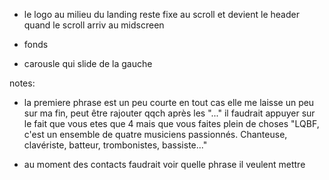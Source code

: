 

- le logo au milieu du landing reste fixe au scroll et devient le header quand le scroll arriv au midscreen

- fonds

- carousle qui slide de la gauche




notes:
- la premiere phrase est un peu courte en tout cas elle me laisse un peu sur ma fin, peut être rajouter qqch après les "..." il faudrait appuyer sur le fait que vous etes que 4 mais que vous faites plein de choses
    "LQBF, c'est un ensemble de quatre musiciens passionnés. Chanteuse, clavériste, batteur, trombonistes, bassiste..."

- au moment des contacts faudrait voir quelle phrase il veulent mettre



